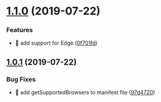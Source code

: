 # [1.1.0](https://github.com/digitalrelab/browser-support/compare/v1.0.1...v1.1.0) (2019-07-22)


### Features

* 🎸 add support for Edge ([0f701fd](https://github.com/digitalrelab/browser-support/commit/0f701fd))

## [1.0.1](https://github.com/digitalrelab/browser-support/compare/v1.0.0...v1.0.1) (2019-07-22)


### Bug Fixes

* 🐛 add getSupportedBrowsers to manifest file ([97d4720](https://github.com/digitalrelab/browser-support/commit/97d4720))
